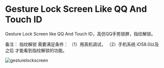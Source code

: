 # Gesture Lock Screen Like QQ  And Touch ID
Gesture Lock Screen like QQ And Touch ID，高仿QQ手势锁屏，指纹解锁。

备注：
指纹解锁 需要满足条件：
（1）用真机调试，
（2）手机系统 iOS8.0以及之后
才能看到指纹解锁的功能。


![gesturelockscreen](https://cloud.githubusercontent.com/assets/12937445/9153494/badf1c56-3e8c-11e5-918f-e6082cc0c536.gif)

